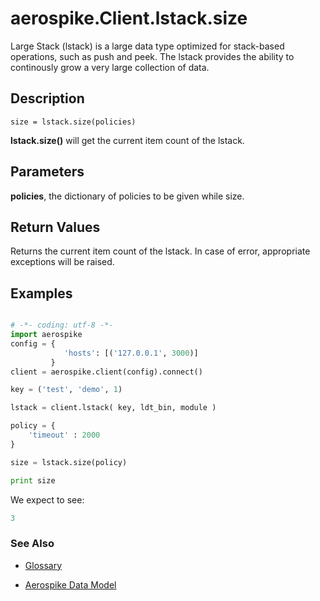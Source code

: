 
# aerospike.Client.lstack.size
Large Stack (lstack) is a large data type optimized for stack-based operations,
such as push and peek. The lstack provides the ability to continously grow
a very large collection of data.

## Description

```
size = lstack.size(policies)
```
**lstack.size()** will get the current item count of the lstack.    

## Parameters

**policies**, the dictionary of policies to be given while size.   

## Return Values
Returns the current item count of the lstack. In case of error, appropriate exceptions will be raised.

## Examples

```python

# -*- coding: utf-8 -*-
import aerospike
config = {
            'hosts': [('127.0.0.1', 3000)]
         }
client = aerospike.client(config).connect()

key = ('test', 'demo', 1)

lstack = client.lstack( key, ldt_bin, module )

policy = {
    'timeout' : 2000
}

size = lstack.size(policy)

print size


```

We expect to see:

```python
3
```



### See Also



- [Glossary](http://www.aerospike.com/docs/guide/glossary.html)

- [Aerospike Data Model](http://www.aerospike.com/docs/architecture/data-model.html)
